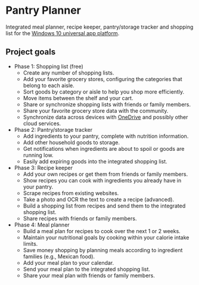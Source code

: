 # Pantry Planner

Integrated meal planner, recipe keeper, pantry/storage tracker and shopping list for the [Windows 10 universal app platform](http://blogs.windows.com/buildingapps/2015/03/02/a-first-look-at-the-windows-10-universal-app-platform/).

## Project goals

- Phase 1: Shopping list (free)
  - Create any number of shopping lists.
  - Add your favorite grocery stores, configuring the categories that belong to each aisle.
  - Sort goods by category or aisle to help you shop more efficiently.
  - Move items between the shelf and your cart.
  - Share or synchronize shopping lists with friends or family members.
  - Share your favorite grocery store data with the community.
  - Synchronize data across devices with [OneDrive](https://onedrive.live.com/) and possibly other cloud services.
- Phase 2: Pantry/storage tracker
  - Add ingredients to your pantry, complete with nutrition information.
  - Add other household goods to storage.
  - Get notifications when ingredients are about to spoil or goods are running low.
  - Easily add expiring goods into the integrated shopping list.
- Phase 3: Recipe keeper
  - Add your own recipes or get them from friends or family members.
  - Show recipes you can cook with ingredients you already have in your pantry.
  - Scrape recipes from existing websites.
  - Take a photo and OCR the text to create a recipe (advanced).
  - Build a shopping list from recipes and send them to the integrated shopping list.
  - Share recipes with friends or family members.
- Phase 4: Meal planner
  - Build a meal plan for recipes to cook over the next 1 or 2 weeks.
  - Maintain your nutritional goals by cooking within your calorie intake limits.
  - Save money shopping by planning meals according to ingredient families (e.g., Mexican food).
  - Add your meal plan to your calendar.
  - Send your meal plan to the integrated shopping list.
  - Share your meal plan with friends or family members.

